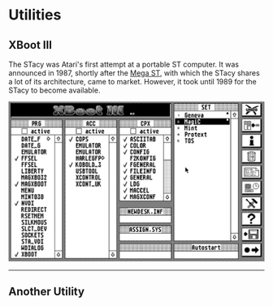 Utilities
===========
XBoot III
--------

The STacy was Atari's first attempt at a portable ST computer. It was announced in 1987, shortly after the [Mega ST](atari_mega_st.md), with which the STacy shares a lot of its architecture, came to market. However, it took until 1989 for the STacy to become available.

![](https://raw.githubusercontent.com/Ataripedia/wiki/master/software/images/XBoot/XbootIII.png)

- - - -

Another Utility
--------
